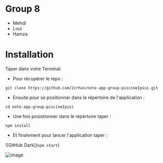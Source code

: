# Group 8

- Mehdi 
- Loui
- Hamza



# Installation

Taper dans votre Terminal:

- Pour récupérer le repo : 

`git clone https://github.com/2zrhun/note-app-group-piscineIpssi.git`

- Ensuite pour se positionner dans le répertoire de l'application :

``cd note-app-group-piscineIpssi``

- Une fois posiotionner dans le répertoire taper :

`npm install`

- Et finalement pour lancer l'application taper :

![GitHub Dark](`npm start`)

![image](https://user-images.githubusercontent.com/98490726/153095887-573014f0-179c-4684-905c-2782079829f9.png)
